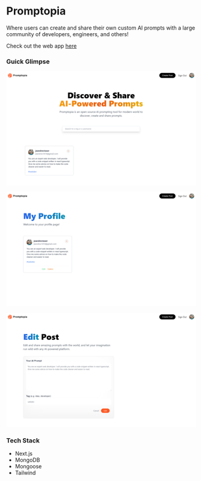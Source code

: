 # Promptopia

Where users can create and share their own custom AI prompts with a large community of developers, engineers, and others!

Check out the web app [here](https://github.com/)

### Guick Glimpse

![Dashboard](https://github.com/jeandre-visser/promptopia/blob/main/public/assets/images/dashboard.png)

![Profile](https://github.com/jeandre-visser/promptopia/blob/main/public/assets/images/profile.png)

![Edit_Post](https://github.com/jeandre-visser/promptopia/blob/main/public/assets/images/edit_post.png)

### Tech Stack

- Next.js
- MongoDB
- Mongoose
- Tailwind

